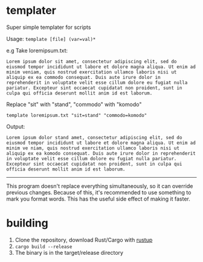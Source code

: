 # templater

Super simple templater for scripts

Usage: `template [file] (var=val)*`

e.g Take loremipsum.txt:
```
Lorem ipsum dolor sit amet, consectetur adipiscing elit, sed do eiusmod tempor incididunt ut labore et dolore magna aliqua. Ut enim ad minim veniam, quis nostrud exercitation ullamco laboris nisi ut aliquip ex ea commodo consequat. Duis aute irure dolor in reprehenderit in voluptate velit esse cillum dolore eu fugiat nulla pariatur. Excepteur sint occaecat cupidatat non proident, sunt in culpa qui officia deserunt mollit anim id est laborum.
```
Replace "sit" with "stand", "commodo" with "komodo"

```shell
template loremipsum.txt "sit=stand" "commodo=komodo"
```

Output:
```
Lorem ipsum dolor stand amet, consectetur adipiscing elit, sed do eiusmod tempor incididunt ut labore et dolore magna aliqua. Ut enim ad minim ve niam, quis nostrud exercitation ullamco laboris nisi ut aliquip ex ea komodo consequat. Duis aute irure dolor in reprehenderit in voluptate velit esse cillum dolore eu fugiat nulla pariatur. Excepteur sint occaecat cupidatat non proident, sunt in culpa qui officia deserunt mollit anim id est laborum.
```
___

This program doesn't replace everything simultaneously, so it can override previous changes. Because of this, it's recommended to use something to mark you format words. This has the useful side effect of making it faster.

# building

1. Clone the repository, download Rust/Cargo with [rustup](https://rustup.rs/)
2. `cargo build --release`
3. The binary is in the target/release directory
